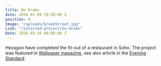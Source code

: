 ```yaml
---
title: Bo Drake
date: 2016-01-09 19:50:00 Z
position: 0
Image: "/uploads/GreekStreet.jpg"
Link: "/selected-project/bo-drake"
Date: 2016-03-16 00:00:00 Z
---
```


Hexagon have completed the fit-out of a restaurant in Soho. The project was featured in [Wallpaper magazine](http://www.wallpaper.com/travel/uk/london/restaurants/b-drake#17447), see also article in the [Evening Standard](http://www.standard.co.uk/goingout/restaurants/fay-maschler-reviews-bo-drake-10053026.html).